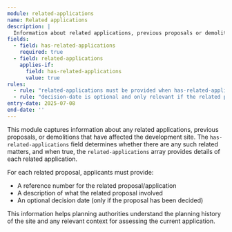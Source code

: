 ```yaml
---
module: related-applications
name: Related applications
description: |
  Information about related applications, previous proposals or demolitions for the site, including whether such proposals exist and details of any related applications
fields:
  - field: has-related-applications
    required: true
  - field: related-applications
    applies-if:
      field: has-related-applications
      value: true
rules:
  - rule: "related-applications must be provided when has-related-applications is true"
  - rule: "decision-date is optional and only relevant if the related proposal has been decided"
entry-date: 2025-07-08
end-date: ''
---
```


This module captures information about any related applications, previous proposals, or demolitions that have affected the development site. The `has-related-applications` field determines whether there are any such related matters, and when true, the `related-applications` array provides details of each related application.

For each related proposal, applicants must provide:
- A reference number for the related proposal/application
- A description of what the related proposal involved
- An optional decision date (only if the proposal has been decided)

This information helps planning authorities understand the planning history of the site and any relevant context for assessing the current application.
